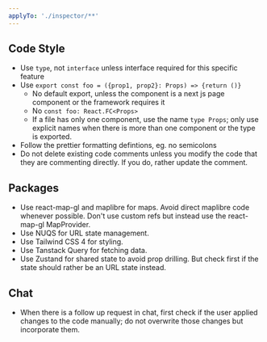 ```yaml
---
applyTo: './inspector/**'
---
```


## Code Style

- Use `type`, not `interface` unless interface required for this specific feature
- Use `export const foo = ({prop1, prop2}: Props) => {return ()}`
  - No default export, unless the component is a next js page component or the framework requires it
  - No `const foo: React.FC<Props>`
  - If a file has only one component, use the name `type Props`; only use explicit names when there is more than one component or the type is exported.
- Follow the prettier formatting defintions, eg. no semicolons
- Do not delete existing code comments unless you modify the code that they are commenting directly. If you do, rather update the comment.

## Packages

- Use react-map-gl and maplibre for maps. Avoid direct maplibre code whenever possible. Don't use custom refs but instead use the react-map-gl MapProvider.
- Use NUQS for URL state management.
- Use Tailwind CSS 4 for styling.
- Use Tanstack Query for fetching data.
- Use Zustand for shared state to avoid prop drilling. But check first if the state should rather be an URL state instead.

## Chat

- When there is a follow up request in chat, first check if the user applied changes to the code manually; do not overwrite those changes but incorporate them.
